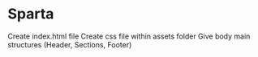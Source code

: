 # Sparta
Create index.html file
Create css file within assets folder
Give body main structures (Header, Sections, Footer)